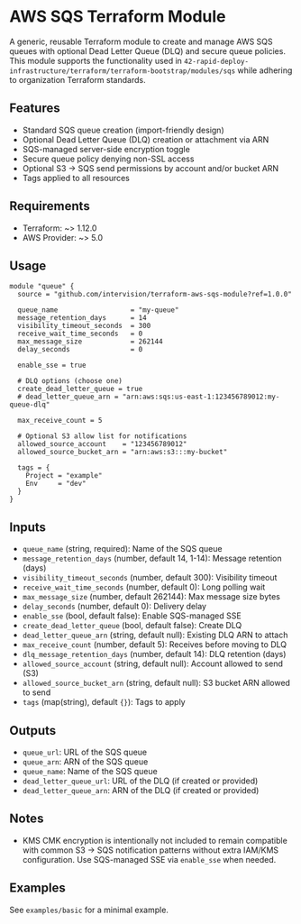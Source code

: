 # AWS SQS Terraform Module

A generic, reusable Terraform module to create and manage AWS SQS queues with optional Dead Letter Queue (DLQ) and secure queue policies. This module supports the functionality used in `42-rapid-deploy-infrastructure/terraform/terraform-bootstrap/modules/sqs` while adhering to organization Terraform standards.

## Features
- Standard SQS queue creation (import-friendly design)
- Optional Dead Letter Queue (DLQ) creation or attachment via ARN
- SQS-managed server-side encryption toggle
- Secure queue policy denying non-SSL access
- Optional S3 -> SQS send permissions by account and/or bucket ARN
- Tags applied to all resources

## Requirements
- Terraform: ~> 1.12.0
- AWS Provider: ~> 5.0

## Usage
```hcl
module "queue" {
  source = "github.com/intervision/terraform-aws-sqs-module?ref=1.0.0"

  queue_name                  = "my-queue"
  message_retention_days      = 14
  visibility_timeout_seconds  = 300
  receive_wait_time_seconds   = 0
  max_message_size            = 262144
  delay_seconds               = 0

  enable_sse = true

  # DLQ options (choose one)
  create_dead_letter_queue = true
  # dead_letter_queue_arn = "arn:aws:sqs:us-east-1:123456789012:my-queue-dlq"

  max_receive_count = 5

  # Optional S3 allow list for notifications
  allowed_source_account    = "123456789012"
  allowed_source_bucket_arn = "arn:aws:s3:::my-bucket"

  tags = {
    Project = "example"
    Env     = "dev"
  }
}
```

## Inputs
- `queue_name` (string, required): Name of the SQS queue
- `message_retention_days` (number, default 14, 1-14): Message retention (days)
- `visibility_timeout_seconds` (number, default 300): Visibility timeout
- `receive_wait_time_seconds` (number, default 0): Long polling wait
- `max_message_size` (number, default 262144): Max message size bytes
- `delay_seconds` (number, default 0): Delivery delay
- `enable_sse` (bool, default false): Enable SQS-managed SSE
- `create_dead_letter_queue` (bool, default false): Create DLQ
- `dead_letter_queue_arn` (string, default null): Existing DLQ ARN to attach
- `max_receive_count` (number, default 5): Receives before moving to DLQ
- `dlq_message_retention_days` (number, default 14): DLQ retention (days)
- `allowed_source_account` (string, default null): Account allowed to send (S3)
- `allowed_source_bucket_arn` (string, default null): S3 bucket ARN allowed to send
- `tags` (map(string), default `{}`): Tags to apply

## Outputs
- `queue_url`: URL of the SQS queue
- `queue_arn`: ARN of the SQS queue
- `queue_name`: Name of the SQS queue
- `dead_letter_queue_url`: URL of the DLQ (if created or provided)
- `dead_letter_queue_arn`: ARN of the DLQ (if created or provided)

## Notes
- KMS CMK encryption is intentionally not included to remain compatible with common S3 -> SQS notification patterns without extra IAM/KMS configuration. Use SQS-managed SSE via `enable_sse` when needed.

## Examples
See `examples/basic` for a minimal example.

